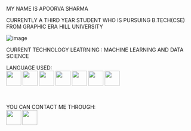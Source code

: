 MY NAME IS APOORVA SHARMA 

CURRENTLY A THIRD YEAR STUDENT WHO IS PURSUING B.TECH(CSE) FROM GRAPHIC ERA HILL UNIVERSITY 

![image](https://user-images.githubusercontent.com/73772500/148927174-8712b9c1-c9ed-4f04-aa1d-6f26879e2cae.png)


CURRENT TECHNOLOGY LEATRNING : MACHINE LEARNING AND DATA SCIENCE

LANGUAGE USED:
<br/>
<code><img height="40" width="40" src="https://www.naveedashfaq.me/img/c++.png"></code>
<code><img height="40" width="40" src="https://cdn.iconscout.com/icon/free/png-512/c-programming-569564.png"></code>
<code><img height="40" width="40" src="https://brandlogos.net/wp-content/uploads/2021/11/java-logo.png"></code>
<code><img height="40" width="40" src="https://upload.wikimedia.org/wikipedia/commons/thumb/c/c3/Python-logo-notext.svg/1200px-Python-logo-notext.svg.png"></code>
<code><img height="40" width="40" src="https://upload.wikimedia.org/wikipedia/commons/thumb/6/61/HTML5_logo_and_wordmark.svg/512px-HTML5_logo_and_wordmark.svg.png"></code>
<code><img height="40" width="40" src="https://upload.wikimedia.org/wikipedia/commons/thumb/3/38/Jupyter_logo.svg/1200px-Jupyter_logo.svg.png"></code>
<code><img height="40" width="40" src="https://encrypted-tbn0.gstatic.com/images?q=tbn:ANd9GcRtkbLUqaOyCuNwOB7L8AQjmdiJsPX2_RSTjMiLNC9fcYPcxfNY04rjVwOc4Qa2_0G_ZYI&usqp=CAU"></code>

<br/>

YOU CAN CONTACT ME THROUGH:
<br/>
<a href="https://www.linkedin.com/in/apoorva-sharma-8438b61b8/">
  <img align="left" width="40px" src="https://cdn.jsdelivr.net/npm/simple-icons@v3/icons/linkedin.svg"  />
</a>
<a href="apoorvasharma0012@gmail.com">
  <img align="left" width="40px" src="https://cdn.jsdelivr.net/npm/simple-icons@v3/icons/gmail.svg" />
</a>
<br/>
